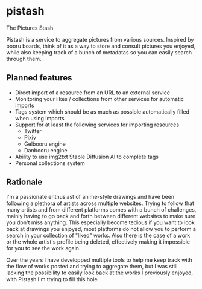 # pistash
The Pictures Stash

Pistash is a service to aggregate pictures from various sources. Inspired by
booru boards, think of it as a way to store and consult pictures you enjoyed,
while also keeping track of a bunch of metadatas so you can easily search
through them.

## Planned features

- Direct import of a resource from an URL to an external service
- Monitoring your likes / collections from other services for automatic imports
- Tags system which should be as much as possible automatically filled when
  using imports
- Support for at least the following services for importing resources
    - Twitter
    - Pixiv
    - Gelbooru engine
    - Danbooru engine
- Ability to use img2txt Stable Diffusion AI to complete tags
- Personal collections system

## Rationale

I'm a passionate enthusiast of anime-style drawings and have been following a
plethora of artists across multiple websites. Trying to follow that many artists
and from different platforms comes with a bunch of challenges, mainly having to
go back and forth between different websites to make sure you don't miss
anything. This especially become tedious if you want to look back at drawings
you enjoyed, most platforms do not allow you to perform a search in your
collection of "liked" works. Also there is the case of a work or the whole
artist's profile being deleted, effectively making it impossible for you to see
the work again.

Over the years I have developped multiple tools to help me keep track with the
flow of works posted and trying to aggregate them, but I was still lacking the
possibility to easily look back at the works I previously enjoyed, with Pistash
I'm trying to fill this hole.